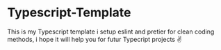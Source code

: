 # Typescript-Template

This is my Typescript template i setup eslint and pretier for clean coding methods,
i hope it will help you for futur Typecript projects ✌️
